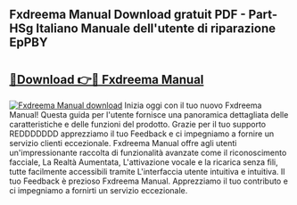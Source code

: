 ## Fxdreema Manual Download gratuit PDF - Part-HSg Italiano Manuale dell'utente di riparazione EpPBY

# <h2><a href="http://dfbnx78.blite.top/?on=Fxdreema+Manual">🔗Download 👉🔴 Fxdreema Manual</a></h2>

[![Fxdreema Manual download](https://i.imgur.com/lujVjoI.png)](http://dfbnx78.blite.top/?on=Fxdreema+Manual)
Inizia oggi con il tuo nuovo Fxdreema Manual! Questa guida per l'utente fornisce una panoramica dettagliata delle caratteristiche e delle funzioni del prodotto. Grazie per il tuo supporto REDDDDDDD apprezziamo il tuo Feedback e ci impegniamo a fornire un servizio clienti eccezionale. Fxdreema Manual offre agli utenti un'impressionante raccolta di funzionalità avanzate come il riconoscimento facciale, La Realtà Aumentata, L'attivazione vocale e la ricarica senza fili, tutte facilmente accessibili tramite L'interfaccia utente intuitiva e intuitiva. Il tuo Feedback è prezioso Fxdreema Manual. Apprezziamo il tuo contributo e ci impegniamo a fornirti un servizio eccezionale.
